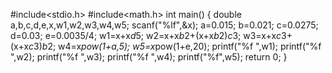 #include<stdio.h>
#include<math.h>
int main()
{
	double a,b,c,d,e,x,w1,w2,w3,w4,w5;
	scanf("%lf",&x);
	a=0.015;
	b=0.021;
	c=0.0275;
	d=0.03;
	e=0.0035/4;
	w1=x+x*d*5;
	w2=x+x*b*2+(x+x*b*2)*c*3;
	w3=x+x*c*3+(x+x*c*3)*b*2;
	w4=x*pow(1+a,5);
	w5=x*pow(1+e,20);
	printf("%f ",w1);
	printf("%f ",w2);
	printf("%f ",w3);
	printf("%f ",w4);
	printf("%f",w5);
	return 0;
}
